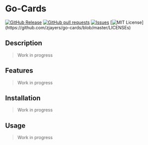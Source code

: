 # Go-Cards
[![GitHub Release](https://img.shields.io/github/release/zjayers/go-cards.svg?style=flat)]()
[![GitHub pull requests](https://img.shields.io/github/issues-pr/zjayers/go-cards.svg?style=flat)]()
[![Issues](https://img.shields.io/github/issues-raw/zjayers/go-cards.svg?maxAge=25000)](https://github.com/zjayers/go-cards/issues)
[![MIT License](https://img.shields.io/apm/l/atomic-ui.svg?)](https://github.com/zjayers/go-cards/blob/master/LICENSEs)

## Description

> Work in progress

## Features

> Work in progress

## Installation

> Work in progress

## Usage

> Work in progress